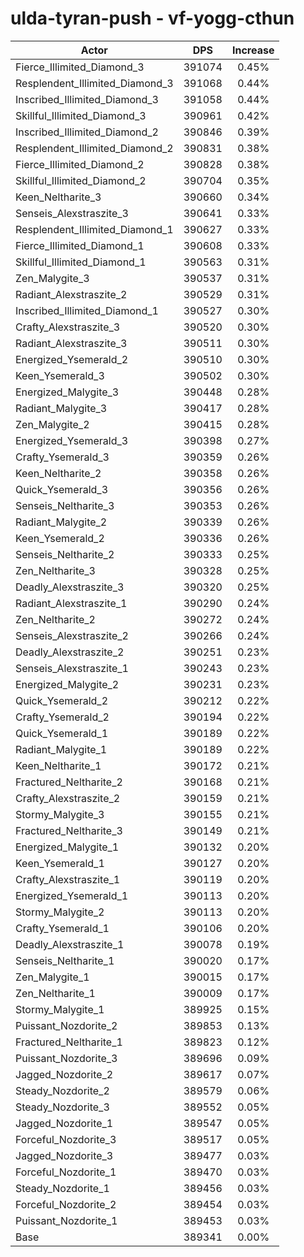 # ulda-tyran-push - vf-yogg-cthun
| Actor | DPS | Increase |
|---|:---:|:---:|
|Fierce_Illimited_Diamond_3|391074|0.45%|
|Resplendent_Illimited_Diamond_3|391068|0.44%|
|Inscribed_Illimited_Diamond_3|391058|0.44%|
|Skillful_Illimited_Diamond_3|390961|0.42%|
|Inscribed_Illimited_Diamond_2|390846|0.39%|
|Resplendent_Illimited_Diamond_2|390831|0.38%|
|Fierce_Illimited_Diamond_2|390828|0.38%|
|Skillful_Illimited_Diamond_2|390704|0.35%|
|Keen_Neltharite_3|390660|0.34%|
|Senseis_Alexstraszite_3|390641|0.33%|
|Resplendent_Illimited_Diamond_1|390627|0.33%|
|Fierce_Illimited_Diamond_1|390608|0.33%|
|Skillful_Illimited_Diamond_1|390563|0.31%|
|Zen_Malygite_3|390537|0.31%|
|Radiant_Alexstraszite_2|390529|0.31%|
|Inscribed_Illimited_Diamond_1|390527|0.30%|
|Crafty_Alexstraszite_3|390520|0.30%|
|Radiant_Alexstraszite_3|390511|0.30%|
|Energized_Ysemerald_2|390510|0.30%|
|Keen_Ysemerald_3|390502|0.30%|
|Energized_Malygite_3|390448|0.28%|
|Radiant_Malygite_3|390417|0.28%|
|Zen_Malygite_2|390415|0.28%|
|Energized_Ysemerald_3|390398|0.27%|
|Crafty_Ysemerald_3|390359|0.26%|
|Keen_Neltharite_2|390358|0.26%|
|Quick_Ysemerald_3|390356|0.26%|
|Senseis_Neltharite_3|390353|0.26%|
|Radiant_Malygite_2|390339|0.26%|
|Keen_Ysemerald_2|390336|0.26%|
|Senseis_Neltharite_2|390333|0.25%|
|Zen_Neltharite_3|390328|0.25%|
|Deadly_Alexstraszite_3|390320|0.25%|
|Radiant_Alexstraszite_1|390290|0.24%|
|Zen_Neltharite_2|390272|0.24%|
|Senseis_Alexstraszite_2|390266|0.24%|
|Deadly_Alexstraszite_2|390251|0.23%|
|Senseis_Alexstraszite_1|390243|0.23%|
|Energized_Malygite_2|390231|0.23%|
|Quick_Ysemerald_2|390212|0.22%|
|Crafty_Ysemerald_2|390194|0.22%|
|Quick_Ysemerald_1|390189|0.22%|
|Radiant_Malygite_1|390189|0.22%|
|Keen_Neltharite_1|390172|0.21%|
|Fractured_Neltharite_2|390168|0.21%|
|Crafty_Alexstraszite_2|390159|0.21%|
|Stormy_Malygite_3|390155|0.21%|
|Fractured_Neltharite_3|390149|0.21%|
|Energized_Malygite_1|390132|0.20%|
|Keen_Ysemerald_1|390127|0.20%|
|Crafty_Alexstraszite_1|390119|0.20%|
|Energized_Ysemerald_1|390113|0.20%|
|Stormy_Malygite_2|390113|0.20%|
|Crafty_Ysemerald_1|390106|0.20%|
|Deadly_Alexstraszite_1|390078|0.19%|
|Senseis_Neltharite_1|390020|0.17%|
|Zen_Malygite_1|390015|0.17%|
|Zen_Neltharite_1|390009|0.17%|
|Stormy_Malygite_1|389925|0.15%|
|Puissant_Nozdorite_2|389853|0.13%|
|Fractured_Neltharite_1|389823|0.12%|
|Puissant_Nozdorite_3|389696|0.09%|
|Jagged_Nozdorite_2|389617|0.07%|
|Steady_Nozdorite_2|389579|0.06%|
|Steady_Nozdorite_3|389552|0.05%|
|Jagged_Nozdorite_1|389547|0.05%|
|Forceful_Nozdorite_3|389517|0.05%|
|Jagged_Nozdorite_3|389477|0.03%|
|Forceful_Nozdorite_1|389470|0.03%|
|Steady_Nozdorite_1|389456|0.03%|
|Forceful_Nozdorite_2|389454|0.03%|
|Puissant_Nozdorite_1|389453|0.03%|
|Base|389341|0.00%|
